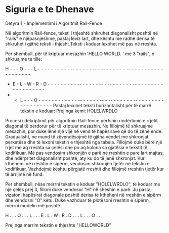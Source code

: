 # Siguria e te Dhenave

Detyra 1 - Implementimi i Algoritmit Rail-Fence


Në algoritmin Rail-fence, teksti i thjeshtë shkruhet diagonalisht poshtë në "rails" e njëpasnjëshme, pastaj lëviz lart, dhe kështu me radhë derisa të shkruhet i gjithë teksti i thjesht.Teksti i koduar lexohet më pas në rreshta.

Per shembull, për të kriptuar mesazhin 'HELLO WORLD.  ' me 3 "rails", e shkruajme te tille:

  H - - - O - - - L - - - - - - -  - - - -- - - - - -  -- - --  - - - - - - --  - - - - - - - - - - - - - - - - - - 
  - E - L - W - R - D - - - - - -  - - - -- - - - - -  -- - --  - - - - - - --  - - - - - - - - - - - - - - - - - - 
  - - L - - - O - - - - - - - - -  - - - -- - - - - -  -- - --  - - - - - - --  - - - - - - - - - - - - - - - - - -
Pastaj lexohet teksti horizontalisht për të marrë tekstin e koduar:
Prej nga kemi:
HOLELWRDLO

Procesi i dekriptimit për algoritmin Rail-fence përfshin rindërtimin e rrjetit diagonal të përdorur për të kriptuar mesazhin. Ne fillojmë të shkruajmë mesazhin, por duke lënë një vijë në vend të hapësirave që do të zënë ende. Gradualisht, ne mund  të zëvendësojmë të gjitha vendet me shkronjat përkatëse dhe të lexoni tekstin e thjeshtë nga tabela.
Fillojmë duke bërë një rrjet me aq rreshta sa çelësi dhe po aq kolona sa gjatësia e tekstit të kodifikuar. Më pas vendosim shkronjën e parë në rreshtin e pare lart majtas, dhe ndërpritet diagonalisht poshtë, aty ku do të jenë shkronjat. Kur kthehemi në rreshtin e sipërm, vendosim shkronjën tjetër në tekstin e kodifikuar. Vazhdojmë kështu përgjatë rreshtit dhe fillojmë rreshtin tjetër kur të arrijmë në fund.

Për shembull, nëse merrni tekstin e koduar "HOLELWRDLO", të koduar me një çelës prej 3, filloni duke vendosur "H" në sheshin e parë. Ju pastaj vizatoni hapësirat diagonale poshtë derisa të ktheheni në rreshtin e sipërm dhe vendosni "O" këtu. Duke vazhduar të plotësoni rreshtin e sipërm, merrni modelin më poshtë.


H . . . O . . . L . . 
. E . L . W . R . D . 
. . L . . . O . . .  

Prej nga marrim tekstin e thjeshte "HELLOWORLD"
